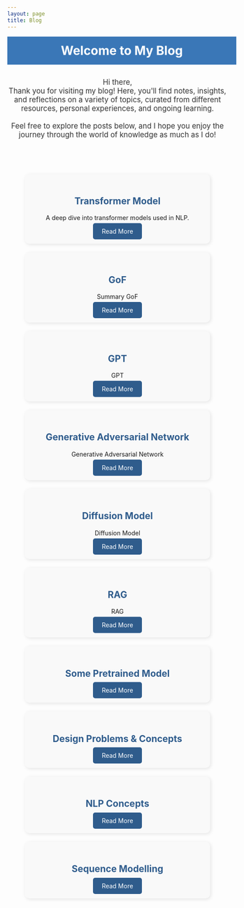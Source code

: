 ```yaml
---
layout: page
title: Blog
---
```


<div style="background-color: #3A77B7; color: white; padding: 10px; text-align: center; width: 100%; margin: 0 auto 30px;">
  <h1 style="margin: 5px 0;">Welcome to My Blog</h1>
</div>

<p style="text-align: center; font-size: 1.2em; color: #333;">
  Hi there, <br>
  Thank you for visiting my blog! Here, you'll find notes, insights, and reflections on a variety of topics, curated from different resources, personal experiences, and ongoing learning.<br><br>
  Feel free to explore the posts below, and I hope you enjoy the journey through the world of knowledge as much as I do!
</p>

<div style="display: grid; grid-template-columns: repeat(auto-fit, minmax(250px, 1fr)); gap: 20px; margin: 40px 20px;">

<div style="display: grid; grid-template-columns: repeat(auto-fit, minmax(250px, 1fr)); gap: 20px; margin: 40px 20px;">
  
  <!-- Card 1 -->
  <div style="background-color: #f9f9f9; border-radius: 10px; box-shadow: 2px 2px 8px rgba(0, 0, 0, 0.1); padding: 20px; text-align: center;">
    <h2 style="color: #2F5C8C;">Transformer Model</h2>
    <p>A deep dive into transformer models used in NLP.</p>
    <a href="transformer" style="color: white; background-color: #2F5C8C; padding: 10px 20px; border-radius: 5px; text-decoration: none;">Read More</a>
  </div>

  <!-- Card 2 -->
  <div style="background-color: #f9f9f9; border-radius: 10px; box-shadow: 2px 2px 8px rgba(0, 0, 0, 0.1); padding: 20px; text-align: center;">
    <h2 style="color: #2F5C8C;">GoF</h2>
    <p>Summary GoF</p>
    <a href="gof" style="color: white; background-color: #2F5C8C; padding: 10px 20px; border-radius: 5px; text-decoration: none;">Read More</a>
  </div>

  <!-- Card 3 -->
  <div style="background-color: #f9f9f9; border-radius: 10px; box-shadow: 2px 2px 8px rgba(0, 0, 0, 0.1); padding: 20px; text-align: center;">
    <h2 style="color: #2F5C8C;">GPT</h2>
    <p>GPT</p>
    <a href="gpt" style="color: white; background-color: #2F5C8C; padding: 10px 20px; border-radius: 5px; text-decoration: none;">Read More</a>
  </div>

   <!-- Card 4 -->
  <div style="background-color: #f9f9f9; border-radius: 10px; box-shadow: 2px 2px 8px rgba(0, 0, 0, 0.1); padding: 20px; text-align: center;">
    <h2 style="color: #2F5C8C;">Generative Adversarial Network</h2>
    <p>Generative Adversarial Network</p>
    <a href="gan" style="color: white; background-color: #2F5C8C; padding: 10px 20px; border-radius: 5px; text-decoration: none;">Read More</a>
  </div>

   <!-- Card 5 -->
  <div style="background-color: #f9f9f9; border-radius: 10px; box-shadow: 2px 2px 8px rgba(0, 0, 0, 0.1); padding: 20px; text-align: center;">
    <h2 style="color: #2F5C8C;">Diffusion Model</h2>
    <p>Diffusion Model</p>
    <a href="diffusion" style="color: white; background-color: #2F5C8C; padding: 10px 20px; border-radius: 5px; text-decoration: none;">Read More</a>
  </div>

   <!-- Card 6 -->
  <div style="background-color: #f9f9f9; border-radius: 10px; box-shadow: 2px 2px 8px rgba(0, 0, 0, 0.1); padding: 20px; text-align: center;">
    <h2 style="color: #2F5C8C;">RAG</h2>
    <p> RAG</p>
    <a href="rag" style="color: white; background-color: #2F5C8C; padding: 10px 20px; border-radius: 5px; text-decoration: none;">Read More</a>
  </div>
  
<!-- Card 7 -->
  <div style="background-color: #f9f9f9; border-radius: 10px; box-shadow: 2px 2px 8px rgba(0, 0, 0, 0.1); padding: 20px; text-align: center;">
    <h2 style="color: #2F5C8C;">Some Pretrained Model</h2>
    <p> </p>
    <a href="pretrainedmodels" style="color: white; background-color: #2F5C8C; padding: 10px 20px; border-radius: 5px; text-decoration: none;">Read More</a>
  </div>
  
<!-- Card 8 -->
  <div style="background-color: #f9f9f9; border-radius: 10px; box-shadow: 2px 2px 8px rgba(0, 0, 0, 0.1); padding: 20px; text-align: center;">
    <h2 style="color: #2F5C8C;">Design Problems & Concepts</h2>
    <p> </p>
    <a href="designproblems" style="color: white; background-color: #2F5C8C; padding: 10px 20px; border-radius: 5px; text-decoration: none;">Read More</a>
  </div>
  <!-- Add more cards as needed -->

  <!-- Card 9 -->
  <div style="background-color: #f9f9f9; border-radius: 10px; box-shadow: 2px 2px 8px rgba(0, 0, 0, 0.1); padding: 20px; text-align: center;">
    <h2 style="color: #2F5C8C;">NLP Concepts</h2>
    <p> </p>
    <a href="nlpconcepts" style="color: white; background-color: #2F5C8C; padding: 10px 20px; border-radius: 5px; text-decoration: none;">Read More</a>
  </div>

  <!-- Card 10 -->
  <div style="background-color: #f9f9f9; border-radius: 10px; box-shadow: 2px 2px 8px rgba(0, 0, 0, 0.1); padding: 20px; text-align: center;">
    <h2 style="color: #2F5C8C;">Sequence Modelling</h2>
    <p> </p>
    <a href="sequence_modelling" style="color: white; background-color: #2F5C8C; padding: 10px 20px; border-radius: 5px; text-decoration: none;">Read More</a>
  </div>
 </div>
</div>
